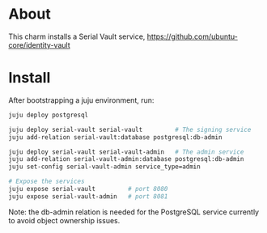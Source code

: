 # About
This charm installs a Serial Vault service, https://github.com/ubuntu-core/identity-vault

# Install
After bootstrapping a juju environment, run:
```bash
juju deploy postgresql

juju deploy serial-vault serial-vault         # The signing service
juju add-relation serial-vault:database postgresql:db-admin

juju deploy serial-vault serial-vault-admin   # The admin service
juju add-relation serial-vault-admin:database postgresql:db-admin
juju set-config serial-vault-admin service_type=admin

# Expose the services
juju expose serial-vault         # port 8080
juju expose serial-vault-admin   # port 8081
```

Note: the db-admin relation is needed for the PostgreSQL service currently to avoid object ownership issues.
